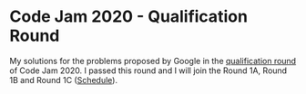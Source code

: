 Code Jam 2020 - Qualification Round
========
My solutions for the problems proposed by Google in the [qualification round](https://codingcompetitions.withgoogle.com/codejam/round/000000000019fd27) of Code Jam 2020. 
I passed this round and I will join the Round 1A, Round 1B and Round 1C ([Schedule](https://codingcompetitions.withgoogle.com/codejam/schedule)).